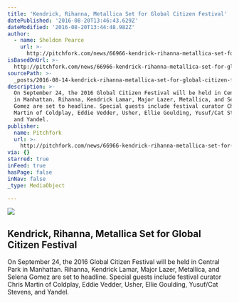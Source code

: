 ```yaml
---
title: 'Kendrick, Rihanna, Metallica Set for Global Citizen Festival'
datePublished: '2016-08-20T13:46:43.629Z'
dateModified: '2016-08-20T13:44:48.982Z'
author:
  - name: Sheldon Pearce
    url: >-
      http://pitchfork.com/news/66966-kendrick-rihanna-metallica-set-for-global-citizen-festival/
isBasedOnUrl: >-
  http://pitchfork.com/news/66966-kendrick-rihanna-metallica-set-for-global-citizen-festival/
sourcePath: >-
  _posts/2016-08-14-kendrick-rihanna-metallica-set-for-global-citizen-festival.md
description: >-
  On September 24, the 2016 Global Citizen Festival will be held in Central Park
  in Manhattan. Rihanna, Kendrick Lamar, Major Lazer, Metallica, and Selena
  Gomez are set to headline. Special guests include festival curator Chris
  Martin of Coldplay, Eddie Vedder, Usher, Ellie Goulding, Yusuf/Cat Stevens,
  and Yandel.
publisher:
  name: Pitchfork
  url: >-
    http://pitchfork.com/news/66966-kendrick-rihanna-metallica-set-for-global-citizen-festival/
via: {}
starred: true
inFeed: true
hasPage: false
inNav: false
_type: MediaObject

---
```

<article style=""><img src="http://cdn3.pitchfork.com/news/66966/314b9d18.jpg" /><h1>Kendrick, Rihanna, Metallica Set for Global Citizen Festival</h1><p>On September 24, the 2016 Global Citizen Festival will be held in Central Park in Manhattan. Rihanna, Kendrick Lamar, Major Lazer, Metallica, and Selena Gomez are set to headline. Special guests include festival curator Chris Martin of Coldplay, Eddie Vedder, Usher, Ellie Goulding, Yusuf/Cat Stevens, and Yandel.</p></article>
